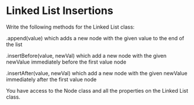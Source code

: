 # Linked List Insertions

Write the following methods for the Linked List class:

.append(value) which adds a new node with the given value to the end of the list

.insertBefore(value, newVal) which add a new node with the given newValue immediately before the first value node

.insertAfter(value, newVal) which add a new node with the given newValue immediately after the first value node

You have access to the Node class and all the properties on the Linked List class.
